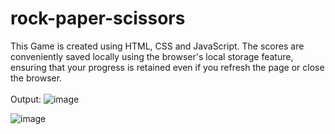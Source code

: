 # rock-paper-scissors
This Game is created using HTML, CSS and JavaScript.
The scores are conveniently saved locally using the browser's local storage feature, ensuring that your progress is retained even if you refresh the page or close the browser.
</br></br>
Output:
![image](https://github.com/tanishahaha/rock-paper-scissors/assets/123636127/2f62cd74-3883-4707-b79e-ab6f0f5ff93d)

![image](https://github.com/tanishahaha/rock-paper-scissors/assets/123636127/037024e9-c1d8-427e-ac8f-7a75204cc8b5)

